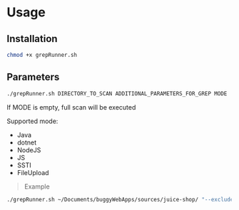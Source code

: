 # Usage

## Installation

```bash
chmod +x grepRunner.sh
```
## Parameters

```bash
./grepRunner.sh DIRECTORY_TO_SCAN ADDITIONAL_PARAMETERS_FOR_GREP MODE
```
If MODE is empty, full scan will be executed

Supported mode:
- Java
- dotnet
- NodeJS
- JS
- SSTI
- FileUpload

>Example

```bash
./grepRunner.sh ~/Documents/buggyWebApps/sources/juice-shop/ "--exclude-dir={frontend,node_modules,i18n,build,test,data,.git,.github}" NodeJS
```
